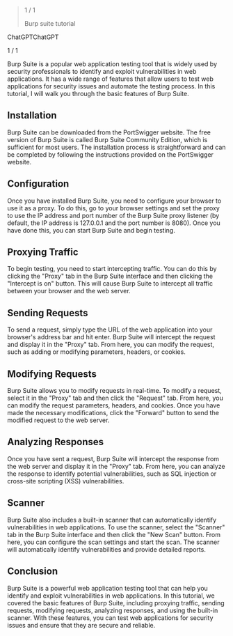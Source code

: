 > 1 / 1
> 
> Burp suite tutorial

ChatGPTChatGPT

1 / 1

Burp Suite is a popular web application testing tool that is widely used by security professionals to identify and exploit vulnerabilities in web applications. It has a wide range of features that allow users to test web applications for security issues and automate the testing process. In this tutorial, I will walk you through the basic features of Burp Suite.

Installation
------------

Burp Suite can be downloaded from the PortSwigger website. The free version of Burp Suite is called Burp Suite Community Edition, which is sufficient for most users. The installation process is straightforward and can be completed by following the instructions provided on the PortSwigger website.

Configuration
-------------

Once you have installed Burp Suite, you need to configure your browser to use it as a proxy. To do this, go to your browser settings and set the proxy to use the IP address and port number of the Burp Suite proxy listener (by default, the IP address is 127.0.0.1 and the port number is 8080). Once you have done this, you can start Burp Suite and begin testing.

Proxying Traffic
----------------

To begin testing, you need to start intercepting traffic. You can do this by clicking the "Proxy" tab in the Burp Suite interface and then clicking the "Intercept is on" button. This will cause Burp Suite to intercept all traffic between your browser and the web server.

Sending Requests
----------------

To send a request, simply type the URL of the web application into your browser's address bar and hit enter. Burp Suite will intercept the request and display it in the "Proxy" tab. From here, you can modify the request, such as adding or modifying parameters, headers, or cookies.

Modifying Requests
------------------

Burp Suite allows you to modify requests in real-time. To modify a request, select it in the "Proxy" tab and then click the "Request" tab. From here, you can modify the request parameters, headers, and cookies. Once you have made the necessary modifications, click the "Forward" button to send the modified request to the web server.

Analyzing Responses
-------------------

Once you have sent a request, Burp Suite will intercept the response from the web server and display it in the "Proxy" tab. From here, you can analyze the response to identify potential vulnerabilities, such as SQL injection or cross-site scripting (XSS) vulnerabilities.

Scanner
-------

Burp Suite also includes a built-in scanner that can automatically identify vulnerabilities in web applications. To use the scanner, select the "Scanner" tab in the Burp Suite interface and then click the "New Scan" button. From here, you can configure the scan settings and start the scan. The scanner will automatically identify vulnerabilities and provide detailed reports.

Conclusion
----------

Burp Suite is a powerful web application testing tool that can help you identify and exploit vulnerabilities in web applications. In this tutorial, we covered the basic features of Burp Suite, including proxying traffic, sending requests, modifying requests, analyzing responses, and using the built-in scanner. With these features, you can test web applications for security issues and ensure that they are secure and reliable.